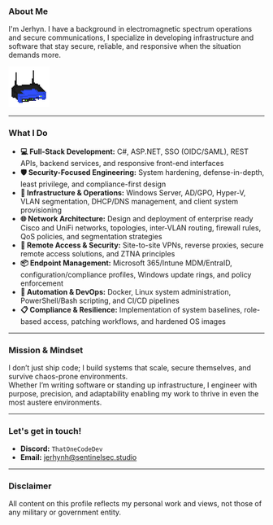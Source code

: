 ### About Me

I'm Jerhyn.
I have a background in electromagnetic spectrum operations and secure communications, I specialize in developing infrastructure and software that stay secure, reliable, and responsive when the situation demands more.

![WRT54G](https://github.com/ThatOneCodeDev/ThatOneCodeDev/blob/main/Images/WRT54G.png)

---

### What I Do

- **💻 Full-Stack Development:** C#, ASP.NET, SSO (OIDC/SAML), REST APIs, backend services, and responsive front-end interfaces  
- **🛡️ Security-Focused Engineering:** System hardening, defense-in-depth, least privilege, and compliance-first design  
- **🔧 Infrastructure & Operations:** Windows Server, AD/GPO, Hyper-V, VLAN segmentation, DHCP/DNS management, and client system provisioning  
- **🌐 Network Architecture:** Design and deployment of enterprise ready Cisco and UniFi networks, topologies, inter-VLAN routing, firewall rules, QoS policies, and segmentation strategies  
- **🔐 Remote Access & Security:** Site-to-site VPNs, reverse proxies, secure remote access solutions, and ZTNA principles  
- **📦 Endpoint Management:** Microsoft 365/Intune MDM/EntraID, configuration/compliance profiles, Windows update rings, and policy enforcement
- **🧩 Automation & DevOps:** Docker, Linux system administration, PowerShell/Bash scripting, and CI/CD pipelines  
- **📋 Compliance & Resilience:** Implementation of system baselines, role-based access, patching workflows, and hardened OS images


---

### Mission & Mindset

I don’t just ship code; I build systems that scale, secure themselves, and survive chaos-prone environments.  
Whether I’m writing software or standing up infrastructure, I engineer with purpose, precision, and adaptability enabling my work to thrive in even the most austere environments.

---

### Let's get in touch!

- **Discord:** `ThatOneCodeDev`  
- **Email:** [jerhynh@sentinelsec.studio](mailto:jerhynh@sentinelsec.studio)  

---

### Disclaimer

All content on this profile reflects my personal work and views, not those of any military or government entity.

